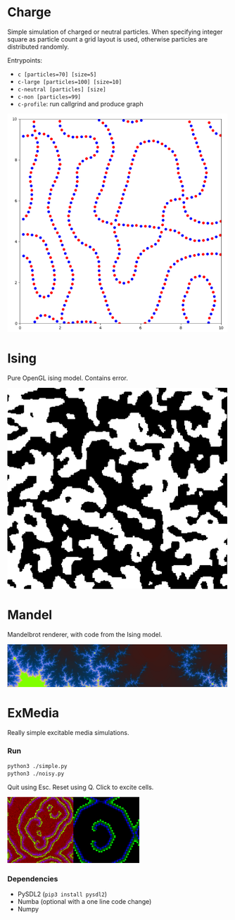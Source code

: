 # Charge

Simple simulation of charged or neutral particles.
When specifying integer square as particle count a grid layout is used, otherwise particles are distributed randomly.

Entrypoints:

 - `c [particles=70] [size=5]`
 - `c-large [particles=100] [size=10]`
 - `c-neutral [particles] [size]`
 - `c-non [particles=99]`
 - `c-profile`: run callgrind and produce graph

<img src=charge.png width=500>

# Ising

Pure OpenGL ising model.
Contains error.

<img src=ising.png width=500>

# Mandel

Mandelbrot renderer, with code from the Ising model.

<img src=mandel.png width=500>

# ExMedia

Really simple excitable media simulations.

### Run

```sh
python3 ./simple.py
python3 ./noisy.py
```

Quit using Esc. Reset using Q. Click to excite cells.

![Propagating Waves](./exmedia.png)

### Dependencies

 - PySDL2 (`pip3 install pysdl2`)
 - Numba (optional with a one line code change)
 - Numpy